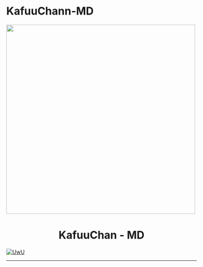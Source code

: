 # KafuuChann-MD
<img src="https://telegra.ph/file/ed30f94fcc6fc41fc25e2.jpg" width="500"/>

</p>

<h1 align="center">KafuuChan - MD</h1>

<p align="center">

  <a href="https://github.com/KafuuChann"><img src="http://readme-typing-svg.herokuapp.com?color=FFFFFF&center=true&vCenter=true&multiline=false&lines=KafuuChann+BOT+Multi+Device;Base+ori+by+Hisoka;Recode+By+Hisoka;Give+star+and+forks+this+Repo+:D;Follow+My+Github" alt="UwU">

</p>

---------
